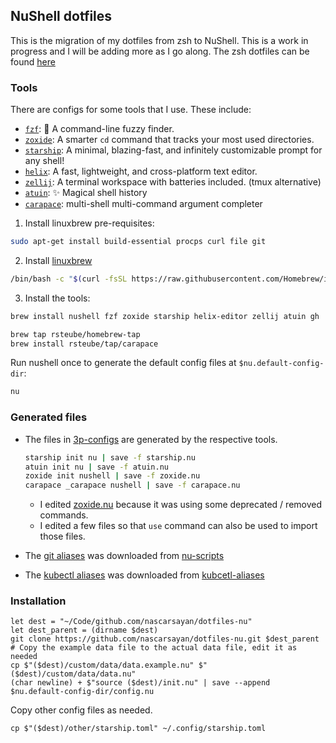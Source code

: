 ## NuShell dotfiles

This is the migration of my dotfiles from zsh to NuShell. This is a work in progress and I will be adding more as I go along.
The zsh dotfiles can be found [here](https://github.com/nascarsayan/init-linux/tree/master/home/.oh-my-zsh/custom)

### Tools

There are configs for some tools that I use. These include:
- [`fzf`](https://github.com/junegunn/fzf): 🌸 A command-line fuzzy finder.
- [`zoxide`](https://github.com/ajeetdsouza/zoxide): A smarter `cd` command that tracks your most used directories.
- [`starship`](https://github.com/starship/starship): A minimal, blazing-fast, and infinitely customizable prompt for any shell!
- [`helix`](https://github.com/helix-editor/helix): A fast, lightweight, and cross-platform text editor.
- [`zellij`](https://github.com/zellij-org/zellij): A terminal workspace with batteries included. (tmux alternative)
- [`atuin`](https://github.com/atuinsh/atuin): ✨ Magical shell history
- [`carapace`](https://github.com/rsteube/carapace-bin): multi-shell multi-command argument completer

1. Install linuxbrew pre-requisites:

```sh
sudo apt-get install build-essential procps curl file git
```

2. Install [linuxbrew](https://docs.brew.sh/Homebrew-on-Linux)

```sh
/bin/bash -c "$(curl -fsSL https://raw.githubusercontent.com/Homebrew/install/HEAD/install.sh)"
```

3. Install the tools:

```sh
brew install nushell fzf zoxide starship helix-editor zellij atuin gh

brew tap rsteube/homebrew-tap
brew install rsteube/tap/carapace
```

Run nushell once to generate the default config files at `$nu.default-config-dir`:

```sh
nu
```


### Generated files

- The files in [3p-configs](./3p-configs/) are generated by the respective tools.
    ```sh
    starship init nu | save -f starship.nu
    atuin init nu | save -f atuin.nu
    zoxide init nushell | save -f zoxide.nu
    carapace _carapace nushell | save -f carapace.nu
    ```
    - I edited [zoxide.nu](./3p-configs/zoxide.nu) because it was using some deprecated / removed commands.
    - I edited a few files so that `use` command can also be used to import those files.

- The [git aliases](./aliases/git.nu) was downloaded from [nu-scripts](https://github.com/nushell/nu_scripts/blob/main/aliases/git/git-aliases.nu)

- The [kubectl aliases](./aliases/kubectl.nu) was downloaded from [kubcetl-aliases](https://github.com/nascarsayan/kubectl-aliases)

### Installation

```nu
let dest = "~/Code/github.com/nascarsayan/dotfiles-nu"
let dest_parent = (dirname $dest)
git clone https://github.com/nascarsayan/dotfiles-nu.git $dest_parent
# Copy the example data file to the actual data file, edit it as needed
cp $"($dest)/custom/data/data.example.nu" $"($dest)/custom/data/data.nu"
(char newline) + $"source ($dest)/init.nu" | save --append $nu.default-config-dir/config.nu
```

Copy other config files as needed.

```nu
cp $"($dest)/other/starship.toml" ~/.config/starship.toml
```
